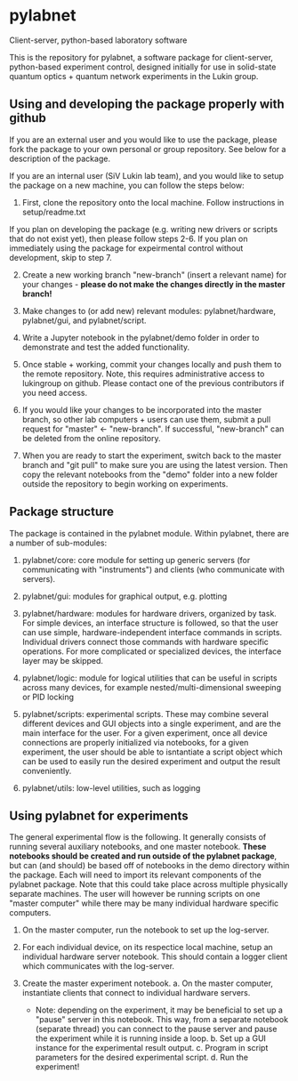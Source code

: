 # pylabnet
Client-server, python-based laboratory software

This is the repository for pylabnet, a software package for client-server, python-based experiment control, designed initially for use in solid-state quantum optics + quantum network experiments in the Lukin group. 

## Using and developing the package properly with github

If you are an external user and you would like to use the package, please fork the package to your own personal or group repository. See below for a description of the package.

If you are an internal user (SiV Lukin lab team), and you would like to setup the package on a new machine, you can follow the steps below:

1. First, clone the repository onto the local machine. Follow instructions in setup/readme.txt

If you plan on developing the package (e.g. writing new drivers or scripts that do not exist yet), then please follow steps 2-6. If you plan on immediately using the package for expeirmental control without development, skip to step 7.

2. Create a new working branch "new-branch" (insert a relevant name) for your changes - **please do not make the changes directly in the master branch!**

3. Make changes to (or add new) relevant modules: pylabnet/hardware, pylabnet/gui, and pylabnet/script.

4. Write a Jupyter notebook in the pylabnet/demo folder in order to demonstrate and test the added functionality.

5. Once stable + working, commit your changes locally and push them to the remote repository. Note, this requires administrative access to lukingroup on github. Please contact one of the previous contributors if you need access.

6. If you would like your changes to be incorporated into the master branch, so other lab computers + users can use them, submit a pull request for "master" <- "new-branch". If successful, "new-branch" can be deleted from the online repository.

7. When you are ready to start the experiment, switch back to the master branch and "git pull" to make sure you are using the latest version. Then copy the relevant notebooks from the "demo" folder into a new folder outside the repository to begin working on experiments.

## Package structure

The package is contained in the pylabnet module. Within pylabnet, there are a number of sub-modules:

1. pylabnet/core: core module for setting up generic servers (for communicating with "instruments") and clients (who communicate with servers).

2. pylabnet/gui: modules for graphical output, e.g. plotting

3. pylabnet/hardware: modules for hardware drivers, organized by task. For simple devices, an interface structure is followed, so that the user can use simple, hardware-independent interface commands in scripts. Individual drivers connect those commands with hardware specific operations. For more complicated or specialized devices, the interface layer may be skipped.

4. pylabnet/logic: module for logical utilities that can be useful in scripts across many devices, for example nested/multi-dimensional sweeping or PID locking

5. pylabnet/scripts: experimental scripts. These may combine several different devices and GUI objects into a single experiment, and are the main interface for the user. For a given experiment, once all device connections are properly initialized via notebooks, for a given experiment, the user should be able to isntantiate a script object which can be used to easily run the desired experiment and output the result conveniently.

6. pylabnet/utils: low-level utilities, such as logging

## Using pylabnet for experiments

The general experimental flow is the following. It generally consists of running several auxiliary notebooks, and one master notebook. **These notebooks should be created and run outside of the pylabnet package**, but can (and should) be based off of notebooks in the demo directory within the package. Each will need to import its relevant components of the pylabnet package. Note that this could take place across multiple physically separate machines. The user will however be running scripts on one "master computer" while there may be many individual hardware specific computers.

1. On the master computer, run the notebook to set up the log-server.

2. For each individual device, on its respectice local machine, setup an individual hardware server notebook. This should contain a logger client which communicates with the log-server.

3. Create the master experiment notebook. 
  a. On the master computer, instantiate clients that connect to individual hardware servers.
    - Note: depending on the experiment, it may be beneficial to set up a "pause" server in this notebook. This way, from a separate notebook (separate thread) you can connect to the pause server and pause the experiment while it is running inside a loop.
  b. Set up a GUI instance for the experimental result output. 
  c. Program in script parameters for the desired experimental script.
  d. Run the experiment!

